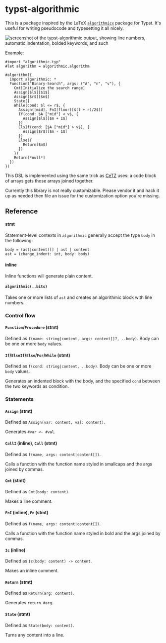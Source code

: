 <!--
SPDX-FileCopyrightText: 2023 Jade Lovelace

SPDX-License-Identifier: MIT
-->

# typst-algorithmic

This is a package inspired by the LaTeX [`algorithmicx`][algorithmicx] package
for Typst. It's useful for writing pseudocode and typesetting it all nicely.

[algorithmicx]: https://ctan.org/pkg/algorithmicx

![screenshot of the typst-algorithmic output, showing line numbers, automatic
indentation, bolded keywords, and such](./docs/assets/demo-rendered.png)

Example:

```typst
#import "algorithmic.typ"
#let algorithm = algorithmic.algorithm

#algorithm({
  import algorithmic: *
  Function("Binary-Search", args: ("A", "n", "v"), {
    Cmt[Initialize the search range]
    Assign[$l$][$1$]
    Assign[$r$][$n$]
    State[]
    While(cond: $l <= r$, {
      Assign([mid], FnI[floor][$(l + r)/2$])
      If(cond: $A ["mid"] < v$, {
        Assign[$l$][$m + 1$]
      })
      ElsIf(cond: [$A ["mid"] > v$], {
        Assign[$r$][$m - 1$]
      })
      Else({
        Return[$m$]
      })
    })
    Return[*null*]
  })
})
```

This DSL is implemented using the same trick as [CeTZ] uses: a code block of
arrays gets those arrays joined together.

[CeTZ]: https://github.com/johannes-wolf/typst-canvas

Currently this library is not really customizable. Please vendor it and hack it
up as needed then file an issue for the customization option you're missing.

## Reference

#### stmt

Statement-level contexts in `algorithmic` generally accept the type `body` in
the following:

```
body = (ast|content)[] | ast | content
ast = (change_indent: int, body: body)
```

#### inline

Inline functions will generate plain content.

#### `algorithmic(..bits)`

Takes one or more lists of `ast` and creates an algorithmic block with line
numbers.

### Control flow

#### `Function`/`Procedure` (stmt)

Defined as `f(name: string|content, args: content[]?, ..body)`. Body can be one or more `body`
values.

#### `If`/`ElseIf`/`Else`/`For`/`While` (stmt)

Defined as `f(cond: string|content, ..body)`. Body can be one or more `body`
values.

Generates an indented block with the body, and the specified `cond` between the
two keywords as condition.

### Statements

#### `Assign` (stmt)

Defined as `Assign(var: content, val: content)`.

Generates `#var <- #val`.

#### `CallI` (inline), `Call` (stmt)

Defined as `f(name, args: content|content[])`.

Calls a function with the function name styled in smallcaps and the args joined by
commas.

#### `Cmt` (stmt)

Defined as `Cmt(body: content)`.

Makes a line comment.

#### `FnI` (inline), `Fn` (stmt)

Defined as `f(name, args: content|content[])`.

Calls a function with the function name styled in bold and the args joined by
commas.

#### `Ic` (inline)

Defined as `Ic(body: content) -> content`.

Makes an inline comment.

#### `Return` (stmt)

Defined as `Return(arg: content)`.

Generates `return #arg`.

#### `State` (stmt)

Defined as `State(body: content)`.

Turns any content into a line.
